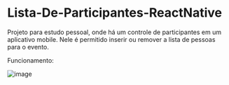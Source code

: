 # Lista-De-Participantes-ReactNative
Projeto para estudo pessoal, onde há um controle de participantes em um aplicativo mobile. 
Nele é permitido inserir ou remover a lista de pessoas para o evento.

Funcionamento:

![image](https://github.com/ThalysonD/Lista-De-Participantes-ReactNative/assets/115152170/a617c5cd-bef6-4025-9450-a9561484115e)
